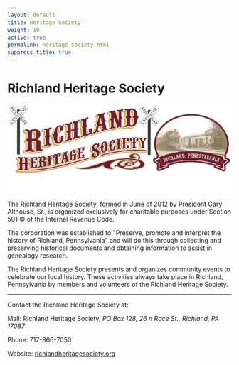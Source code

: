 ```yaml
---
layout: default
title: Heritage Society
weight: 10
active: true
permalink: heritage_society.html
suppress_title: true
---
```


<script>
  mixpanel.track("Heritags Society Page");
</script>

# Richland Heritage Society

![Heritage Society](./files/img/heritage_society.png)

The Richland Heritage Society, formed in June of 2012 by President Gary Althouse, Sr., is organized exclusively for charitable purposes under Section 501 © of the Internal Revenue Code.

The corporation was established to "Preserve, promote and interpret the history of Richland, Pennsylvania" and will do this through collecting and preserving historical documents and obtaining information to assist in genealogy research.

The Richland Heritage Society presents and organizes community events to celebrate our local history. These activities always take place in Richland, Pennsylvania by members and volunteers of the Richland Heritage Society.

---

Contact the Richland Heritage Society at:

Mail: Richland Heritage Society, _PO Box 128, 26 n Race St., Richland, PA 17087_

Phone: 717-866-7050

Website: [richlandheritagesociety.org ](http://www.richlandheritagesociety.org)